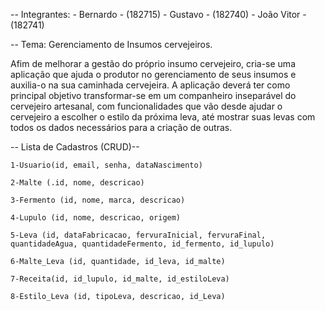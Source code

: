 -- Integrantes: 
    - Bernardo - (182715)
    - Gustavo - (182740)
    - João Vitor - (182741)

-- Tema: Gerenciamento de Insumos cervejeiros.

Afim de melhorar a gestão do próprio insumo cervejeiro, cria-se uma aplicação 
que ajuda o produtor no gerenciamento de seus insumos e auxilia-o na sua caminhada cervejeira. A aplicação deverá ter como principal objetivo transformar-se em um companheiro inseparável do cervejeiro artesanal, com funcionalidades que vão desde ajudar o cervejeiro a escolher o estilo da próxima leva, até mostrar suas levas com 
todos os dados necessários para a criação de outras.

-- Lista de Cadastros (CRUD)--

    1-Usuario(id, email, senha, dataNascimento)

    2-Malte (.id, nome, descricao)

    3-Fermento (id, nome, marca, descricao)
       
    4-Lupulo (id, nome, descricao, origem)
      
    5-Leva (id, dataFabricacao, fervuraInicial, fervuraFinal, quantidadeAgua, quantidadeFermento, id_fermento, id_lupulo)
       
    6-Malte_Leva (id, quantidade, id_leva, id_malte)

    7-Receita(id, id_lupulo, id_malte, id_estiloLeva)

    8-Estilo_Leva (id, tipoLeva, descricao, id_Leva)
       